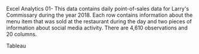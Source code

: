 Excel Analytics 01-
This data contains daily point-of-sales data for Larry's Commissary during the year 2018. 
Each row contains information about the menu item that was sold at the restaurant during the day and two pieces of information about social media activity. 
There are 4,610 observations and 20 columns.

Tableau
